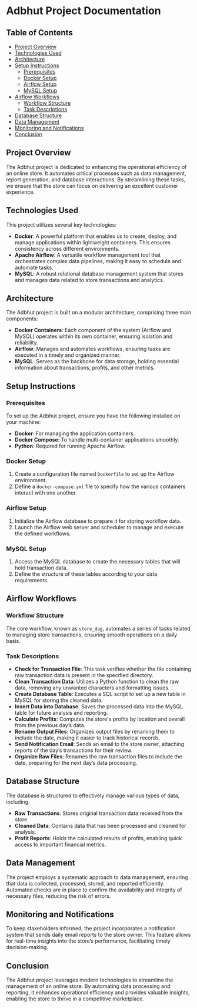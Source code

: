 # Adbhut Project Documentation

## Table of Contents
- [Project Overview](#project-overview)
- [Technologies Used](#technologies-used)
- [Architecture](#architecture)
- [Setup Instructions](#setup-instructions)
  - [Prerequisites](#prerequisites)
  - [Docker Setup](#docker-setup)
  - [Airflow Setup](#airflow-setup)
  - [MySQL Setup](#mysql-setup)
- [Airflow Workflows](#airflow-workflows)
  - [Workflow Structure](#workflow-structure)
  - [Task Descriptions](#task-descriptions)
- [Database Structure](#database-structure)
- [Data Management](#data-management)
- [Monitoring and Notifications](#monitoring-and-notifications)
- [Conclusion](#conclusion)

## Project Overview
The Adbhut project is dedicated to enhancing the operational efficiency of an online store. It automates critical processes such as data management, report generation, and database interactions. By streamlining these tasks, we ensure that the store can focus on delivering an excellent customer experience.

## Technologies Used
This project utilizes several key technologies:
- **Docker**: A powerful platform that enables us to create, deploy, and manage applications within lightweight containers. This ensures consistency across different environments.
- **Apache Airflow**: A versatile workflow management tool that orchestrates complex data pipelines, making it easy to schedule and automate tasks.
- **MySQL**: A robust relational database management system that stores and manages data related to store transactions and analytics.

## Architecture
The Adbhut project is built on a modular architecture, comprising three main components:
- **Docker Containers**: Each component of the system (Airflow and MySQL) operates within its own container, ensuring isolation and reliability.
- **Airflow**: Manages and automates workflows, ensuring tasks are executed in a timely and organized manner.
- **MySQL**: Serves as the backbone for data storage, holding essential information about transactions, profits, and other metrics.

## Setup Instructions

### Prerequisites
To set up the Adbhut project, ensure you have the following installed on your machine:
- **Docker**: For managing the application containers.
- **Docker Compose**: To handle multi-container applications smoothly.
- **Python**: Required for running Apache Airflow.

### Docker Setup
1. Create a configuration file named `Dockerfile` to set up the Airflow environment.
2. Define a `docker-compose.yml` file to specify how the various containers interact with one another.

### Airflow Setup
1. Initialize the Airflow database to prepare it for storing workflow data.
2. Launch the Airflow web server and scheduler to manage and execute the defined workflows.

### MySQL Setup
1. Access the MySQL database to create the necessary tables that will hold transaction data.
2. Define the structure of these tables according to your data requirements.

## Airflow Workflows

### Workflow Structure
The core workflow, known as `store_dag`, automates a series of tasks related to managing store transactions, ensuring smooth operations on a daily basis.

### Task Descriptions
- **Check for Transaction File**: This task verifies whether the file containing raw transaction data is present in the specified directory.
- **Clean Transaction Data**: Utilizes a Python function to clean the raw data, removing any unwanted characters and formatting issues.
- **Create Database Table**: Executes a SQL script to set up a new table in MySQL for storing the cleaned data.
- **Insert Data into Database**: Saves the processed data into the MySQL table for future analysis and reporting.
- **Calculate Profits**: Computes the store's profits by location and overall from the previous day’s data.
- **Rename Output Files**: Organizes output files by renaming them to include the date, making it easier to track historical records.
- **Send Notification Email**: Sends an email to the store owner, attaching reports of the day’s transactions for their review.
- **Organize Raw Files**: Renames the raw transaction files to include the date, preparing for the next day’s data processing.

## Database Structure
The database is structured to effectively manage various types of data, including:
- **Raw Transactions**: Stores original transaction data received from the store.
- **Cleaned Data**: Contains data that has been processed and cleaned for analysis.
- **Profit Reports**: Holds the calculated results of profits, enabling quick access to important financial metrics.

## Data Management
The project employs a systematic approach to data management, ensuring that data is collected, processed, stored, and reported efficiently. Automated checks are in place to confirm the availability and integrity of necessary files, reducing the risk of errors.

## Monitoring and Notifications
To keep stakeholders informed, the project incorporates a notification system that sends daily email reports to the store owner. This feature allows for real-time insights into the store’s performance, facilitating timely decision-making.

## Conclusion
The Adbhut project leverages modern technologies to streamline the management of an online store. By automating data processing and reporting, it enhances operational efficiency and provides valuable insights, enabling the store to thrive in a competitive marketplace.
